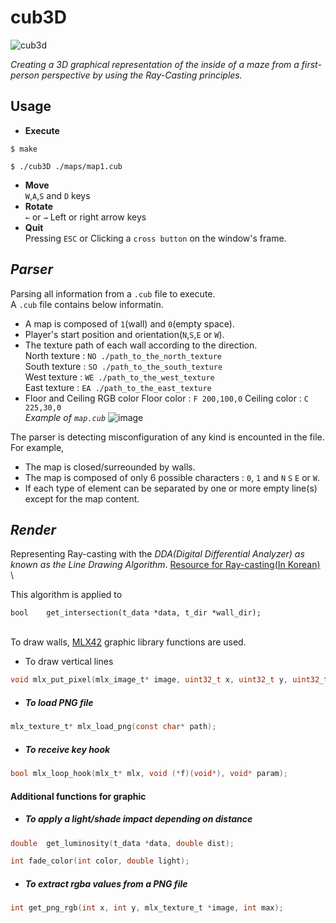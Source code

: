 # cub3D
![cub3d](https://github.com/eunbi0308/cub3d/assets/80834766/9df0df75-1788-4c75-8a53-e438f2450d7d)

*Creating a 3D graphical representation of the inside of a maze from a first-person perspective by using the Ray-Casting principles.*

## Usage
- **Execute**
```
$ make
```
```
$ ./cub3D ./maps/map1.cub
```
- **Move** \
`W`,`A`,`S` and `D` keys
- **Rotate** \
`←` or `→` Left or right arrow keys
- **Quit** \
Pressing `ESC` or Clicking a `cross button` on the window's frame.

## *Parser*
Parsing all information from a `.cub` file to execute.\
A `.cub` file contains below informatin.
  - A map is composed of `1`(wall) and `0`(empty space).
  - Player's start position and orientation(`N`,`S`,`E` or `W`).
  - The texture path of each wall according to the direction.\
    North texture : `NO ./path_to_the_north_texture`\
    South texture : `SO ./path_to_the_south_texture`\
    West texture  : `WE ./path_to_the_west_texture`\
    East texture  : `EA ./path_to_the_east_texture`
  - Floor and Ceiling RGB color
    Floor color : `F 200,100,0`
    Ceiling color : `C 225,30,0`\
*Example of `map.cub`*
![image](https://github.com/eunbi0308/cub3d/assets/80834766/903eb2c1-4148-474a-b523-3808f2c22738)

The parser is detecting misconfiguration of any kind is encounted in the file. For example,
- The map is closed/surreounded by walls.
- The map is composed of only 6 possible characters : `0`, `1` and `N` `S` `E` or `W`.
- If each type of element can be separated by one or more empty line(s) except for the map content.

## *Render*
Representing Ray-casting with the *DDA(Digital Differential Analyzer) as known as the Line Drawing Algorithm*. [Resource for Ray-casting(In Korean)](https://github.com/mathreboot/raycast) \

This algorithm is applied to
```
bool	get_intersection(t_data *data, t_dir *wall_dir);
```
\
To draw walls, [MLX42](https://github.com/codam-coding-college/MLX42) graphic library functions are used.
- To draw vertical lines
```C
void mlx_put_pixel(mlx_image_t* image, uint32_t x, uint32_t y, uint32_t color);
```

- ##### To load PNG file

```C
mlx_texture_t* mlx_load_png(const char* path);
```

- ##### To receive key hook
```C
bool mlx_loop_hook(mlx_t* mlx, void (*f)(void*), void* param);


```
#### Additional functions for graphic
- ##### To apply a light/shade impact depending on distance
```C
double	get_luminosity(t_data *data, double dist);
```
```C
int	fade_color(int color, double light);
```
- ##### To extract rgba values from a PNG file
```C
int	get_png_rgb(int x, int y, mlx_texture_t *image, int max);
```

